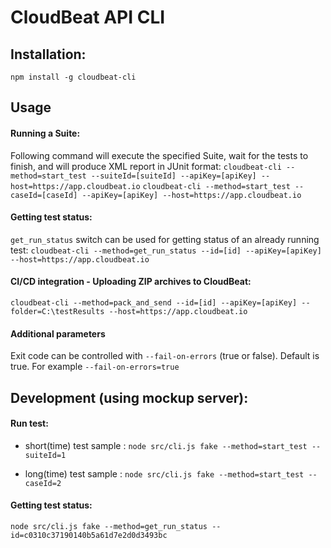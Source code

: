 
# CloudBeat API CLI

## Installation:
```npm install -g cloudbeat-cli```

## Usage

#### Running a Suite:
Following command will execute the specified Suite, wait for the tests to finish, and will produce XML report in JUnit format: 
```cloudbeat-cli --method=start_test --suiteId=[suiteId] --apiKey=[apiKey] --host=https://app.cloudbeat.io```
```cloudbeat-cli --method=start_test --caseId=[caseId] --apiKey=[apiKey] --host=https://app.cloudbeat.io```

#### Getting test status:
`get_run_status` switch can be used for getting status of an already running test:
```cloudbeat-cli --method=get_run_status --id=[id] --apiKey=[apiKey] --host=https://app.cloudbeat.io```

#### CI/CD integration - Uploading ZIP archives to CloudBeat:

```cloudbeat-cli --method=pack_and_send --id=[id] --apiKey=[apiKey] --folder=C:\testResults --host=https://app.cloudbeat.io```


#### Additional parameters

Exit code can be controlled with `--fail-on-errors` (true or false). Default is true.
For example ```--fail-on-errors=true```


## Development (using mockup server):

#### Run test:
* short(time) test sample : ```node src/cli.js fake --method=start_test --suiteId=1```

* long(time) test sample : ```node src/cli.js fake --method=start_test --caseId=2```

#### Getting test status:
```node src/cli.js fake --method=get_run_status --id=c0310c37190140b5a61d7e2d0d3493bc```
